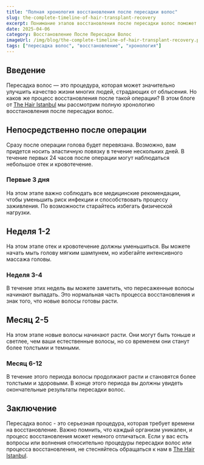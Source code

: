 ```yaml
---
title: "Полная хронология восстановления после пересадки волос"
slug: the-complete-timeline-of-hair-transplant-recovery
excerpt: Понимание этапов восстановления после пересадки волос поможет вам подготовиться к процедуре и учесть все нюансы. Подробнее узнайте в нашем посте.
date: 2025-04-06
category: Восстановление После Пересадки Волос
imageUrl: /img/blog/the-complete-timeline-of-hair-transplant-recovery.png
tags: ["пересадка волос", "восстановление", "хронология"]
---
```


<h2>Введение</h2>

<p>Пересадка волос — это процедура, которая может значительно улучшить качество жизни многих людей, страдающих от облысения. Но каков же процесс восстановления после такой операции? В этом блоге от <a href="https://thehairistanbul.com">The Hair Istanbul</a> мы рассмотрим полную хронологию восстановления после пересадки волос.</p>

<h2>Непосредственно после операции</h2>

<p>Сразу после операции голова будет перевязана. Возможно, вам придется носить эластичную повязку в течение нескольких дней. В течение первых 24 часов после операции могут наблюдаться небольшое отек и кровотечение.</p>

<h3>Первые 3 дня</h3>

<p>На этом этапе важно соблюдать все медицинские рекомендации, чтобы уменьшить риск инфекции и способствовать процессу заживления. По возможности старайтесь избегать физической нагрузки.</p>

<h2>Неделя 1-2</h2>

<p>На этом этапе отек и кровотечение должны уменьшиться. Вы можете начать мыть голову мягким шампунем, но избегайте интенсивного массажа головы.</p>

<h3>Неделя 3-4</h3>

<p>В течение этих недель вы можете заметить, что пересаженные волосы начинают выпадать. Это нормальная часть процесса восстановления и знак того, что новые волосы готовы расти.</p>

<h2>Месяц 2-5</h2>

<p>На этом этапе новые волосы начинают расти. Они могут быть тоньше и светлее, чем ваши естественные волосы, но со временем они станут более толстыми и темными.</p>

<h3>Месяц 6-12</h3>

<p>В течение этого периода волосы продолжают расти и становятся более толстыми и здоровыми. В конце этого периода вы должны увидеть окончательные результаты пересадки волос.</p>

<h2>Заключение</h2>

<p>Пересадка волос - это серьезная процедура, которая требует времени на восстановление. Важно помнить, что каждый организм уникален, и процесс восстановления может немного отличаться. Если у вас есть вопросы или волнения относительно процедуры пересадки волос или процесса восстановления, не стесняйтесь обращаться к нам в <a href="https://thehairistanbul.com/contact">The Hair Istanbul</a>.</p>